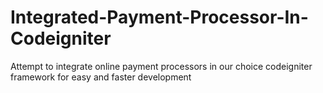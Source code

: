 # Integrated-Payment-Processor-In-Codeigniter
Attempt to integrate online payment processors in our choice codeigniter framework for easy and faster development
